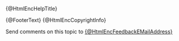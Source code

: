 ﻿{@HtmlEncHelpTitle}

{@FooterText}
{@HtmlEncCopyrightInfo}

Send comments on this topic to [{@HtmlEncFeedbackEMailAddress}](mailto:{@FeedbackEMailAddress}?Subject={@UrlEncHelpTitle})
